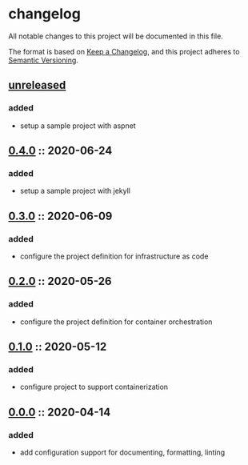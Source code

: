 # changelog

All notable changes to this project will be documented in this file.

The format is based on [Keep a Changelog][changelog],
and this project adheres to [Semantic Versioning][semver].

## [unreleased]

### added

- setup a sample project with aspnet

## [0.4.0] :: 2020-06-24

### added

- setup a sample project with jekyll

## [0.3.0] :: 2020-06-09

### added

- configure the project definition for infrastructure as code

## [0.2.0] :: 2020-05-26

### added

- configure the project definition for container orchestration

## [0.1.0] :: 2020-05-12

### added

- configure project to support containerization

## [0.0.0] :: 2020-04-14

### added

- add configuration support for documenting, formatting, linting

[0.4.0]: https://github.com/fredbelotte/austin/tree/0.4.0 '0.4.0'
[0.3.0]: https://github.com/fredbelotte/austin/tree/0.3.0 '0.3.0'
[0.2.0]: https://github.com/fredbelotte/austin/tree/0.2.0 '0.2.0'
[0.1.0]: https://github.com/fredbelotte/austin/tree/0.1.0 '0.1.0'
[0.0.0]: https://github.com/fredbelotte/austin/tree/0.0.0 '0.0.0'
[changelog]: https://keepachangelog.com/en/1.0.0/ 'keep a changelog'
[semver]: https://semver.org/spec/v2.0.0.html 'semantic versioning'
[unreleased]: https://github.com/fredbelotte/austin/tree/master 'unreleased'
